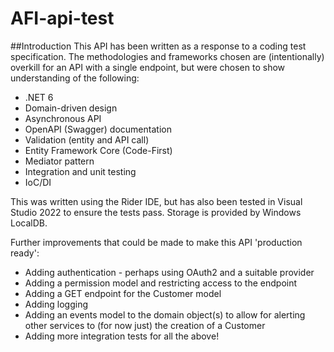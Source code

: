# AFI-api-test

##Introduction
This API has been written as a response to a coding test specification.
The methodologies and frameworks chosen are (intentionally) overkill for an API with a single endpoint, but were chosen to show understanding of the following:

- .NET 6
- Domain-driven design
- Asynchronous API
- OpenAPI (Swagger) documentation
- Validation (entity and API call)
- Entity Framework Core (Code-First)
- Mediator pattern
- Integration and unit testing
- IoC/DI

This was written using the Rider IDE, but has also been tested in Visual Studio 2022 to ensure the tests pass. Storage is provided by Windows LocalDB.

Further improvements that could be made to make this API 'production ready':

- Adding authentication - perhaps using OAuth2 and a suitable provider
- Adding a permission model and restricting access to the endpoint
- Adding a GET endpoint for the Customer model
- Adding logging
- Adding an events model to the domain object(s) to allow for alerting other services to (for now just) the creation of a Customer 
- Adding more integration tests for all the above!
